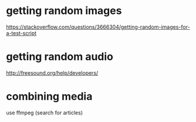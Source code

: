 # getting random images
https://stackoverflow.com/questions/3666304/getting-random-images-for-a-test-script

# getting random audio
http://freesound.org/help/developers/

# combining media
use ffmpeg (search for articles)
